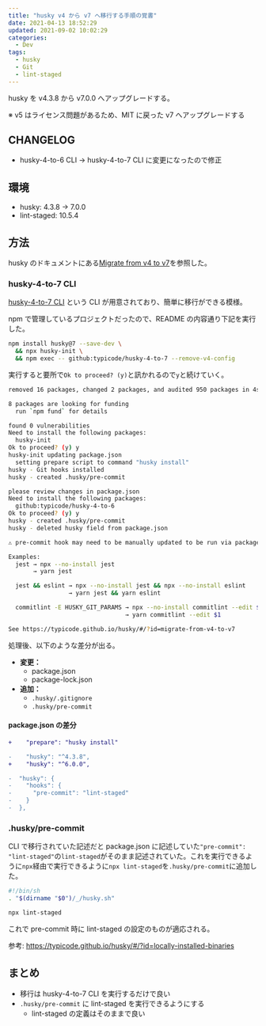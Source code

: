 ```yaml
---
title: "husky v4 から v7 へ移行する手順の覚書"
date: 2021-04-13 18:52:29
updated: 2021-09-02 10:02:29
categories:
  - Dev
tags:
  - husky
  - Git
  - lint-staged
---
```


husky を v4.3.8 から v7.0.0 へアップグレードする。

※ v5 はライセンス問題があるため、MIT に戻った v7 へアップグレードする

## CHANGELOG

- husky-4-to-6 CLI → husky-4-to-7 CLI に変更になったので修正

## 環境

- husky: 4.3.8 -> 7.0.0
- lint-staged: 10.5.4

## 方法

husky のドキュメントにある[Migrate from v4 to v7](https://typicode.github.io/husky/#/?id=migrate-from-v4-to-v7)を参照した。

### husky-4-to-7 CLI

[husky-4-to-7 CLI](https://github.com/typicode/husky-4-to-7) という CLI が用意されており、簡単に移行ができる模様。

npm で管理しているプロジェクトだったので、README の内容通り下記を実行した。

```bash
npm install husky@7 --save-dev \
  && npx husky-init \
  && npm exec -- github:typicode/husky-4-to-7 --remove-v4-config
```

実行すると要所で`Ok to proceed? (y)`と訊かれるので`y`と続けていく。

```bash
removed 16 packages, changed 2 packages, and audited 950 packages in 4s

8 packages are looking for funding
  run `npm fund` for details

found 0 vulnerabilities
Need to install the following packages:
  husky-init
Ok to proceed? (y) y
husky-init updating package.json
  setting prepare script to command "husky install"
husky - Git hooks installed
husky - created .husky/pre-commit

please review changes in package.json
Need to install the following packages:
  github:typicode/husky-4-to-6
Ok to proceed? (y) y
husky - created .husky/pre-commit
husky - deleted husky field from package.json

⚠️ pre-commit hook may need to be manually updated to be run via package manager.

Examples:
  jest → npx --no-install jest
       → yarn jest

  jest && eslint → npx --no-install jest && npx --no-install eslint
                 → yarn jest && yarn eslint

  commitlint -E HUSKY_GIT_PARAMS → npx --no-install commitlint --edit $1
                                 → yarn commitlint --edit $1

See https://typicode.github.io/husky/#/?id=migrate-from-v4-to-v7
```

処理後、以下のような差分が出る。

- **変更：**
  - package.json
  - package-lock.json
- **追加：**
  - `.husky/.gitignore`
  - `.husky/pre-commit`

#### package.json の差分

```diff
+    "prepare": "husky install"
```

```diff
-    "husky": "^4.3.8",
+    "husky": "^6.0.0",
```

```diff
-  "husky": {
-    "hooks": {
-      "pre-commit": "lint-staged"
-    }
-  },
```

### .husky/pre-commit

CLI で移行されていた記述だと package.json に記述していた`"pre-commit": "lint-staged"`の`lint-staged`がそのまま記述されていた。これを実行できるように`npx`経由で実行できるように`npx lint-staged`を`.husky/pre-commit`に追加した。

```sh
#!/bin/sh
. "$(dirname "$0")/_/husky.sh"

npx lint-staged
```

これで pre-commit 時に lint-staged の設定のものが適応される。

参考: https://typicode.github.io/husky/#/?id=locally-installed-binaries

## まとめ

- 移行は husky-4-to-7 CLI を実行するだけで良い
- `.husky/pre-commit` に lint-staged を実行できるようにする
  - lint-staged の定義はそのままで良い
